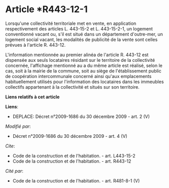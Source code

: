 # Article *R443-12-1

Lorsqu'une collectivité territoriale met en vente, en application respectivement des articles L. 443-15-2 et L. 443-15-2-1,
un logement conventionné vacant ou, s'il est situé dans un département d'outre-mer, un logement social vacant, les modalités
de publicité de la vente sont celles prévues à l'article R. 443-12. 

L'information mentionnée au premier alinéa de l'article R. 443-12 est dispensée aux seuls locataires résidant sur le
territoire de la collectivité concernée, l'affichage mentionné au a du même article est réalisé, selon le cas, soit à la
mairie de la commune, soit au siège de l'établissement public de coopération intercommunale concerné ainsi qu'aux
emplacements habituellement utilisés pour l'information des locataires dans les immeubles collectifs appartenant à la
collectivité et situés sur son territoire.

**Liens relatifs à cet article**

**Liens**:

  - DEPLACE: Décret n°2009-1686 du 30 décembre 2009 - art. 2 (V)

_Modifié par_:

  - Décret n°2009-1686 du 30 décembre 2009 - art. 4 (V)

_Cite_:

  - Code de la construction et de l'habitation. - art. L443-15-2
  - Code de la construction et de l'habitation. - art. R443-12

_Cité par_:

  - Code de la construction et de l'habitation. - art. R481-8-1 (V)
